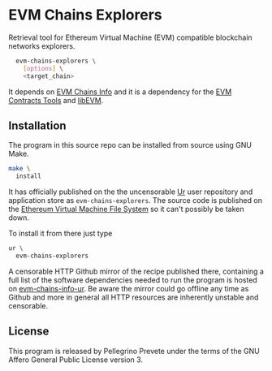 [comment]: <> (SPDX-License-Identifier: AGPL-3.0)

[comment]: <> (-------------------------------------------------------------)
[comment]: <> (Copyright © 2024, 2025  Pellegrino Prevete)
[comment]: <> (All rights reserved)
[comment]: <> (-------------------------------------------------------------)

[comment]: <> (This program is free software: you can redistribute)
[comment]: <> (it and/or modify it under the terms of the GNU Affero)
[comment]: <> (General Public License as published by the Free)
[comment]: <> (Software Foundation, either version 3 of the License.)

[comment]: <> (This program is distributed in the hope that it will be useful,)
[comment]: <> (but WITHOUT ANY WARRANTY; without even the implied warranty of)
[comment]: <> (MERCHANTABILITY or FITNESS FOR A PARTICULAR PURPOSE. See the)
[comment]: <> (GNU Affero General Public License for more details.)

[comment]: <> (You should have received a copy of the GNU Affero General Public)
[comment]: <> (License along with this program.)
[comment]: <> (If not, see <https://www.gnu.org/licenses/>.)

# EVM Chains Explorers

Retrieval tool for Ethereum Virtual Machine (EVM) 
compatible blockchain networks explorers.

```bash
  evm-chains-explorers \
    [options] \
    <target_chain>
```

It depends on
[EVM Chains Info](
  https://github.com/themartiancompany/evm-chains-info)
and it is a dependency for the
[EVM Contracts Tools](
  https://github.com/themartiancompany/evm-contracts-tools)
and
[libEVM](
  https://github.com/themartiancompany/libevm).

## Installation

The program in this source repo
can be installed from source using GNU Make.

```bash
make \
  install
```

It has officially published on the
the uncensorable
[Ur](
  https://github.com/themartiancompany/ur)
user repository and application store as
`evm-chains-explorers`.
The source code is published on the
[Ethereum Virtual Machine File System](
  https://github.com/themartiancompany/evmfs)
so it can't possibly be taken down.

To install it from there just type

```bash
ur \
  evm-chains-explorers
```

A censorable HTTP Github mirror of the recipe published there,
containing a full list of the software dependencies needed to run the
program is hosted on
[evm-chains-info-ur](
  https://github.com/themartiancompany/evm-chains-explorers-ur).
Be aware the mirror could go offline any time as Github and more
in general all HTTP resources are inherently unstable and censorable.

## License

This program is released by Pellegrino Prevete under the terms
of the GNU Affero General Public License version 3.
